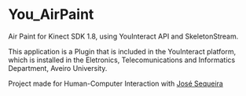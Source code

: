 # You_AirPaint
Air Paint for Kinect SDK 1.8, using YouInteract API and SkeletonStream.

This application is a Plugin that is included in the YouInteract platform, which is installed in the Eletronics, Telecomunications and Informatics Department, Aveiro University.

Project made for Human-Computer Interaction with [José Sequeira](https://github.com/JRSequeira)

